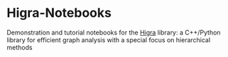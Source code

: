 # Higra-Notebooks

Demonstration and tutorial notebooks for the [Higra](https://github.com/PerretB/Higra) library: a C++/Python library for efficient graph analysis with a special focus on hierarchical methods
